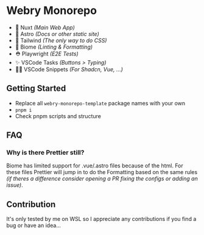 <!-- ![E2E Tests Status](https://github.com/web-dev-sam/webry-monorepo-template/actions/workflows/playwright.yml/badge.svg) -->

# Webry Monorepo

- 💃 Nuxt _(Main Web App)_
- 🔮 Astro _(Docs or other static site)_
- 💄 Tailwind _(The only way to do CSS)_
- 🚄 Biome _(Linting & Formatting)_
- ⛑️ Playwright _(E2E Tests)_
- ✨ VSCode Tasks _(Buttons > Typing)_
- 🧙‍♂️ VSCode Snippets _(For Shadcn, Vue, ...)_

## Getting Started

- Replace all `webry-monorepo-template` package names with your own
- `pnpm i`
- Check pnpm scripts and structure

## FAQ

### Why is there Prettier still?
Biome has limited support for .vue/.astro files because of the html. For these files Prettier will jump in to do the Formatting based on the same rules _(if theres a difference consider opening a PR fixing the configs or adding an issue)_.

## Contribution
It's only tested by me on WSL so I appreciate any contributions if you find a bug or have an idea...
